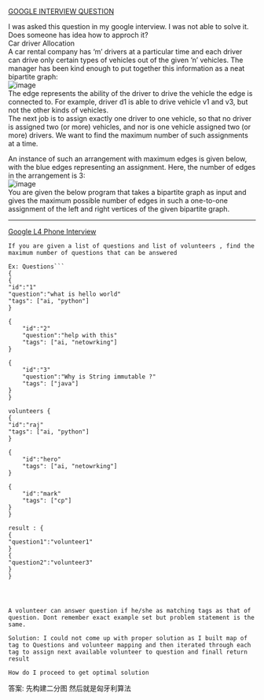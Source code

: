 [GOOGLE INTERVIEW QUESTION](https://leetcode.com/discuss/interview-question/800143/GOOGLE-INTERVIEW-QUESTION)

I was asked this question in my google interview. I was not able to solve it. Does someone has idea how to approch it?  
Car driver Allocation  
A car rental company has ‘m’ drivers at a particular time and each driver can drive only certain types of vehicles out of the given ‘n’ vehicles. The manager has been kind enough to put together this information as a neat bipartite graph:  
![image](https://assets.leetcode.com/users/images/4527ec5f-8605-4eff-ba3f-1a4f655a4501_1597826762.7400455.png)  
The edge represents the ability of the driver to drive the vehicle the edge is connected to. For example, driver d1 is able to drive vehicle v1 and v3, but not the other kinds of vehicles.  
The next job is to assign exactly one driver to one vehicle, so that no driver is assigned two (or more) vehicles, and nor is one vehicle assigned two (or more) drivers. We want to find the maximum number of such assignments at a time.

An instance of such an arrangement with maximum edges is given below, with the blue edges representing an assignment. Here, the number of edges in the arrangement is 3:  
![image](https://assets.leetcode.com/users/images/0348d42c-e128-4839-83e8-44ffad9eda2d_1597826825.0276694.png)  
You are given the below program that takes a bipartite graph as input and gives the maximum possible number of edges in such a one-to-one assignment of the left and right vertices of the given bipartite graph.

-------------

[Google L4 Phone Interview](https://leetcode.com/discuss/interview-question/2595546/Google-L4-Phone-Interview)

```
If you are given a list of questions and list of volunteers , find the maximum number of questions that can be answered

Ex: Questions```
{
{
"id":"1"
"question":"what is hello world"
"tags": ["ai, "python"]
}

{
	"id":"2"
	"question":"help with this"
	"tags": ["ai, "netowrking"]
}

{
	"id":"3"
	"question":"Why is String immutable ?"
	"tags": ["java"]
}
}

volunteers {
{
"id":"raj"
"tags": ["ai, "python"]
}

{
	"id":"hero"
	"tags": ["ai, "netowrking"]
}

{
	"id":"mark"
	"tags": ["cp"]
}
}

result : {
{
"question1":"volunteer1"
}
{
"question2":"volunteer3"
}
}




A volunteer can answer question if he/she as matching tags as that of question. Dont remember exact example set but problem statement is the same. 

Solution: I could not come up with proper solution as I built map of tag to Questions and volunteer mapping and then iterated through each tag to assign next available volunteer to question and finall return result

How do I proceed to get optimal solution
```

答案: 先构建二分图 然后就是匈牙利算法
<!--stackedit_data:
eyJoaXN0b3J5IjpbLTY1MzY3Mjc1OF19
-->